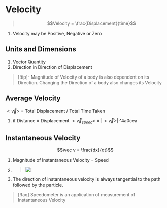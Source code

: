 # Velocity
> $$Velocity = \frac{Displacement}{time}$$
1. Velocity may be Positive, Negative or Zero
 
## Units and Dimensions
1. Vector Quantity
2. Direction in Direction of Displacement 
>[!tip]- Magnitude of Velocity of a body is also dependent on its Direction.
>Changing the Direction of a body also changes its Velocity

## Average Velocity
$\lt \vec v \gt$ = Total Displacement / Total Time Taken 
1. if Distance = Displacement
$\lt \vec v_{speed} \gt$ = $|\lt \vec v \gt|$ ^4a0cea

## Instantaneous Velocity
$$\vec v = \frac{dx}{dt}$$
1. Magnitude of Instantaneous Velocity = Speed
2. > ![](https://i.imgur.com/r6Td1MZ.png)
3. The direction of instantaneous velocity is always tangential to the path followed by the particle.
>[!faq] Speedometer is an application of measurement of Instantaneous Velocity